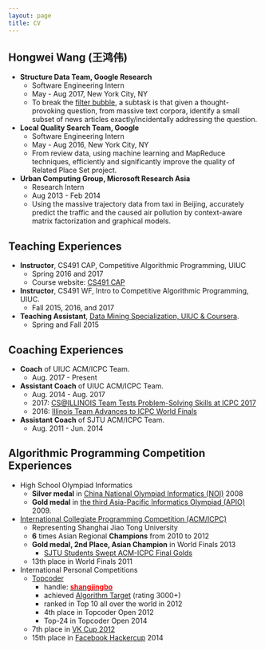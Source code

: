 ```yaml
---
layout: page
title: CV
---
```


## Hongwei Wang (王鸿伟)

- **Structure Data Team, Google Research**
  * Software Engineering Intern
  * May - Aug 2017, New York City, NY
  * To break the [filter bubble](https://en.wikipedia.org/wiki/Filter_bubble), a subtask is that given a thought-provoking question, from massive text corpora, identify a small subset of news articles exactly/incidentally addressing the question.
- **Local Quality Search Team, Google**
  * Software Engineering Intern
  * May - Aug 2016, New York City, NY
  * From review data, using machine learning and MapReduce techniques, efficiently and significantly improve the quality of Related Place Set project.
- **Urban Computing Group, Microsoft Research Asia**
  * Research Intern
  * Aug 2013 - Feb 2014
  * Using the massive trajectory data from taxi in Beijing, accurately predict the traffic and the caused air pollution by context-aware matrix factorization and graphical models.


## Teaching Experiences

- **Instructor**, CS491 CAP, Competitive Algorithmic Programming, UIUC
    * Spring 2016 and 2017
    * Course website: [CS491 CAP](https://pages.github-dev.cs.illinois.edu/sig-icpc/cs491-cap)
- **Instructor**, CS491 WF, Intro to Competitive Algorithmic Programming, UIUC.
    * Fall 2015, 2016, and 2017
- **Teaching Assistant**, [Data Mining Specialization, UIUC & Coursera](https://www.coursera.org/specializations/data-mining).
    * Spring and Fall 2015

## Coaching Experiences

- **Coach** of UIUC ACM/ICPC Team.
    * Aug. 2017 - Present
- **Assistant Coach** of UIUC ACM/ICPC Team.
    * Aug. 2014 - Aug. 2017
    * 2017: [CS@ILLINOIS Team Tests Problem-Solving Skills at ICPC 2017](http://cs.illinois.edu/news/cs-illinois-team-tests-problem-solving-skills-icpc-2017)
    * 2016: [Illinois Team Advances to ICPC World Finals](https://cs.illinois.edu/news/illinois-team-advances-icpc-world-finals)
- **Assistant Coach** of SJTU ACM/ICPC Team.
    * Aug. 2011 - Jun. 2014

## Algorithmic Programming Competition Experiences

- High School Olympiad Informatics
  * **Silver medal** in [China National Olympiad Informatics (NOI)](https://en.wikipedia.org/wiki/National_Olympiad_in_Informatics,_China) 2008
  * **Gold medal** in [the third Asia-Pacific Informatics Olympiad (APIO)](http://apio-olympiad.org/2009/results.html) 2009.
- [International Collegiate Programming Competition (ACM/ICPC)](https://icpc.baylor.edu/)
  * Representing Shanghai Jiao Tong University
  * **6** times Asian Regional **Champions** from 2010 to 2012
  * **Gold medal, 2nd Place, Asian Champion** in World Finals 2013
    * [SJTU Students Swept ACM-ICPC Final Golds](http://en.sjtu.edu.cn/news/sjtu-students-swept-acm-icpc-final-golds/)
  * 13th place in World Finals 2011
- International Personal Competitions
  * [Topcoder](https://www.topcoder.com/tc/)
    * handle: **[<span style="color:red">shangjingbo</span>](https://www.topcoder.com/members/shangjingbo/)**
    * achieved [Algorithm Target](https://www.quora.com/What-is-it-like-to-be-a-target-coder-in-Topcoder) (rating 3000+)
    * ranked in Top 10 all over the world in 2012
    * 4th place in Topcoder Open 2012
    * Top-24 in Topcoder Open 2014
  * 7th place in [VK Cup 2012](http://codeforces.com/blog/entry/4885)
  * 15th place in [Facebook Hackercup](https://en.wikipedia.org/wiki/Facebook_Hacker_Cup) 2014
